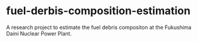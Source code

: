 # fuel-derbis-composition-estimation
A research project to estimate the fuel debris compositon at the Fukushima Daini Nuclear Power Plant.
